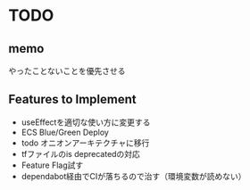 # TODO

## memo

やったことないことを優先させる

## Features to Implement

- useEffectを適切な使い方に変更する
- ECS Blue/Green Deploy
- todo オニオンアーキテクチャに移行
- tfファイルのis deprecatedの対応
- Feature Flag試す
- dependabot経由でCIが落ちるので治す（環境変数が読めない）
